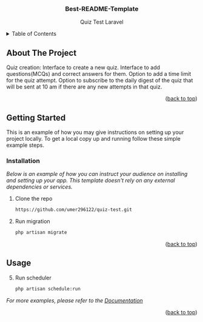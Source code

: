 <!-- PROJECT LOGO -->
<br />
<div align="center">

  <h3 align="center">Best-README-Template</h3>

  <p align="center">
    Quiz Test Laravel
    <br />
  </p>
</div>



<!-- TABLE OF CONTENTS -->
<details>
  <summary>Table of Contents</summary>
  <ol>
    <li>
      <a href="#about-the-project">About The Project</a>
      <ul>
        <li><a href="#built-with">Built With</a></li>
      </ul>
    </li>
    <li>
      <a href="#getting-started">Getting Started</a>
      <ul>
        <li><a href="#prerequisites">Prerequisites</a></li>
        <li><a href="#installation">Installation</a></li>
      </ul>
    </li>
    <li><a href="#usage">Usage</a></li>
  </ol>
</details>



<!-- ABOUT THE PROJECT -->
## About The Project
Quiz creation:
Interface to create a new quiz.
Interface to add questions(MCQs) and correct answers for them.
Option to add a time limit for the quiz attempt.
Option to subscribe to the daily digest of the quiz that will be sent at 10 am if there are any new attempts in that quiz.


<p align="right">(<a href="#readme-top">back to top</a>)</p>



<!-- GETTING STARTED -->
## Getting Started

This is an example of how you may give instructions on setting up your project locally.
To get a local copy up and running follow these simple example steps.



### Installation

_Below is an example of how you can instruct your audience on installing and setting up your app. This template doesn't rely on any external dependencies or services._

1. Clone the repo
   ```sh
   https://github.com/umer296122/quiz-test.git
   ```
2. Run migration
   ```sh
   php artisan migrate
   ```   



<p align="right">(<a href="#readme-top">back to top</a>)</p>



<!-- USAGE EXAMPLES -->
## Usage


5. Run scheduler
   ```sh
   php artisan schedule:run

   ```
_For more examples, please refer to the [Documentation](https://example.com)_

<p align="right">(<a href="#readme-top">back to top</a>)</p>




